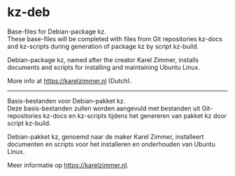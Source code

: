 # kz-deb
Base-files for Debian-package kz.\
These base-files will be completed with files from Git repositories kz-docs and
kz-scripts during generation of package kz by script kz-build.

Debian-package kz, named after the creator Karel Zimmer, installs documents and
scripts for installing and maintaining Ubuntu Linux.

More info at https://karelzimmer.nl (Dutch).

---
Basis-bestanden voor Debian-pakket kz.\
Deze basis-bestanden zullen worden aangevuld met bestanden uit Git-repositories
kz-docs en kz-scripts tijdens het genereren van pakket kz door script kz-build.

Debian-pakket kz, genoemd naar de maker Karel Zimmer, installeert documenten en
scripts voor het installeren en onderhouden van Ubuntu Linux.

Meer informatie op https://karelzimmer.nl.
